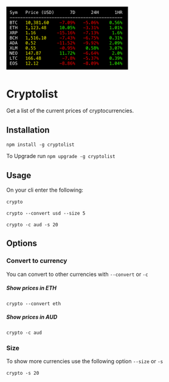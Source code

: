 <h1>
	<br>
	<img width="320" src="https://raw.githubusercontent.com/etoxin/cryptolist/master/preview.png" alt="chalk">
    <br>
</h1>

# Cryptolist

Get a list of the current prices of cryptocurrencies.

## Installation

```
npm install -g cryptolist
```

To Upgrade run `npm upgrade -g cryptolist`

## Usage

On your cli enter the following:

```
crypto
```

```
crypto --convert usd --size 5
```

```
crypto -c aud -s 20
```

## Options

### Convert to currency

You can convert to other currencies with `--convert` or `-c`

##### Show prices in ETH

```
crypto --convert eth
```

##### Show prices in AUD

```
crypto -c aud
```

### Size

To show more currencies use the following option `--size` or `-s`

```
crypto -s 20
```
